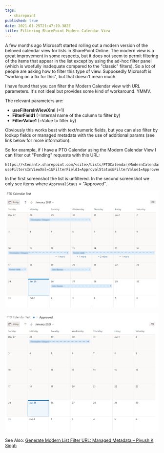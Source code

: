 ```yaml
---
tags:
  - sharepoint
published: true
date: 2021-01-25T21:47:19.382Z
title: Filtering SharePoint Modern Calendar View
---
```

A few months ago Microsoft started rolling out a modern version of the beloved calendar view for lists in SharePoint Online. The modern view is a great improvement in some respects, but it does not seem to permit filtering of the items that appear in the list except by using the ad-hoc filter panel (which is woefully inadequate compared to the "classic" filters). So a lot of people are asking how to filter this type of view. Supposedly Microsoft is "working on a fix for this", but that doesn't mean much. 

I have found that you can filter the Modern Calendar view with URL parameters. It's not ideal but provides some kind of workaround. YMMV.

The relevant parameters are:

* **useFiltersInViewXml** (=1)
* **FilterField1** (=Internal name of the column to filter by)
* **FilterValue1** (=Value to filter by)

Obviously this works best with text/numeric fields, but you can also filter by lookup fields or managed metadata with the use of additional params (see link below for more information).

So for example, if I have a PTO Calendar using the Modern Calendar View I can filter out "Pending" requests with this URL:

```
https://<tenant>.sharepoint.com/<site>/Lists/PTOCalendar/ModernCalendar.aspx?useFiltersInViewXml=1&FilterField1=ApprovalStatus&FilterValue1=Approved
```

In the first screenshot the list is unfiltered. In the second screenshot we only see items where `ApprovalStaus` = "Approved".

![Modern Calendar Unfiltered](./moderncalendarfiltering-1.png "Modern Calendar Unfiltered")

![Modern Calendar Filtered](./moderncalendarfiltering-2.png "Modern Calendar Filtered")



See Also: [Generate Modern List Filter URL: Managed Metadata – Piyush K Singh](https://piyushksingh.com/2019/05/24/generate-modern-list-filter-url-managed-metadata/)